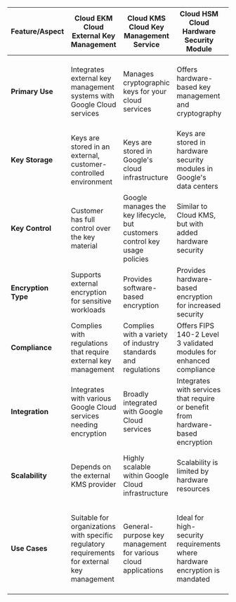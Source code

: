 | Feature/Aspect | Cloud EKM<br>Cloud External Key Management | Cloud KMS<br>Cloud Key Management Service| Cloud HSM<br>Cloud Hardware Security Module | Secret Manager |
|----------------|-----------|-----------|-----------|----------------|
| **Primary Use** | Integrates external key management systems with Google Cloud services | Manages cryptographic keys for your cloud services | Offers hardware-based key management and cryptography | Manages and stores API keys, passwords, certificates, and other sensitive data |
| **Key Storage** | Keys are stored in an external, customer-controlled environment | Keys are stored in Google's cloud infrastructure | Keys are stored in hardware security modules in Google's data centers | Secrets are stored in Google's infrastructure |
| **Key Control** | Customer has full control over the key material | Google manages the key lifecycle, but customers control key usage policies | Similar to Cloud KMS, but with added hardware security | Customers control the lifecycle of secrets |
| **Encryption Type** | Supports external encryption for sensitive workloads | Provides software-based encryption | Provides hardware-based encryption for increased security | Manages secrets, not specifically used for encryption |
| **Compliance** | Complies with regulations that require external key management | Complies with a variety of industry standards and regulations | Offers FIPS 140-2 Level 3 validated modules for enhanced compliance | Complies with standard data security and privacy regulations |
| **Integration** | Integrates with various Google Cloud services needing encryption | Broadly integrated with Google Cloud services | Integrates with services that require or benefit from hardware-based encryption | Integrated with Google Cloud services for managing secrets |
| **Scalability** | Depends on the external KMS provider | Highly scalable within Google Cloud infrastructure | Scalability is limited by hardware resources | Highly scalable within Google Cloud infrastructure |
| **Use Cases** | Suitable for organizations with specific regulatory requirements for external key management | General-purpose key management for various cloud applications | Ideal for high-security requirements where hardware encryption is mandated | Ideal for managing non-key sensitive information like credentials and configuration data |
